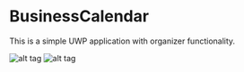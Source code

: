 # BusinessCalendar
This is a simple UWP application with organizer functionality.

![alt tag](https://docs.google.com/drawings/d/1JZMdUllHreIVclSwQHQVK-V2mqyHoF_oEPytbqeT6Go/pub?w=1440&h=1080)
![alt tag](https://docs.google.com/drawings/d/1xoSB6JA4nOAv43JoERp2o8o2f2mfJtyx0rEIHYxMO_U/pub?w=1440&h=1080)

